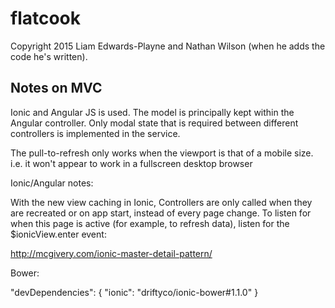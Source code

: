 flatcook
========

Copyright 2015 Liam Edwards-Playne and Nathan Wilson (when he adds the code he's written).

## Notes on MVC
Ionic and Angular JS is used. The model is principally kept within the Angular controller. Only modal state that is required between different controllers is implemented in the service. 


The pull-to-refresh only works when the viewport is that of a mobile size. i.e. it won't appear to work in a fullscreen desktop browser


Ionic/Angular notes:


  With the new view caching in Ionic, Controllers are only called
  when they are recreated or on app start, instead of every page change.
  To listen for when this page is active (for example, to refresh data),
  listen for the $ionicView.enter event:

http://mcgivery.com/ionic-master-detail-pattern/


Bower:

"devDependencies": {
    "ionic": "driftyco/ionic-bower#1.1.0"
  }



